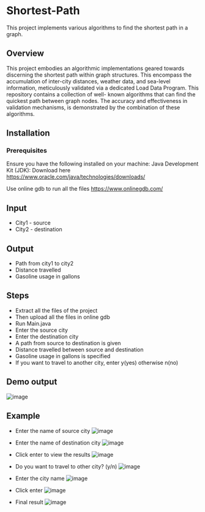 # Shortest-Path
This project implements various algorithms to find the shortest path in a graph.

## Overview
This project embodies an algorithmic implementations geared towards discerning the shortest path within graph structures. This encompass the accumulation of inter-city distances, weather data, and sea-level information, meticulously validated via a dedicated Load Data Program.
This repository contains a collection of well- known algorithms that can find the quickest path between graph nodes. The accuracy and effectiveness in validation mechanisms, is demonstrated by the combination of these algorithms.

## Installation
### Prerequisites
Ensure you have the following installed on your machine:
Java Development Kit (JDK): Download here https://www.oracle.com/java/technologies/downloads/

Use online gdb to run all the files
https://www.onlinegdb.com/

## Input
- City1 - source
- City2 - destination 

## Output
- Path from city1 to city2
- Distance travelled
- Gasoline usage in gallons


## Steps
- Extract all the files of the project 
- Then upload all the files in online gdb
- Run Main.java
- Enter the source city
- Enter the destination city
- A path from source to destination is given
- Distance travelled between source and destination 
- Gasoline usage in gallons is specified
- If you want to travel to another city, enter y(yes) otherwise n(no)

## Demo output
![image](https://github.com/Mohammed-Shoaib124/Shortest-Path/assets/151453614/ff3dc986-db1d-4bbf-8726-1c126006d5e0)

## Example
- Enter the name of source city
![image](https://github.com/Mohammed-Shoaib124/Shortest-Path/assets/151453614/b963ba98-2c3e-4da2-a16f-8a685ed3a2ca)

- Enter the name of destination city
![image](https://github.com/Mohammed-Shoaib124/Shortest-Path/assets/151453614/bb682e93-914f-48fb-b517-978631871199)

- Click enter to view the results
![image](https://github.com/Mohammed-Shoaib124/Shortest-Path/assets/151453614/54c78c28-8ad9-499d-91ee-25e0ee8fa827)

- Do you want to travel to other city? (y/n)
![image](https://github.com/Mohammed-Shoaib124/Shortest-Path/assets/151453614/a209bfa8-3a15-4afe-9b3b-28b772600d8a)

- Enter the city name
![image](https://github.com/Mohammed-Shoaib124/Shortest-Path/assets/151453614/374a7bdb-d141-4494-bf9c-1db53770732d)

- Click enter
![image](https://github.com/Mohammed-Shoaib124/Shortest-Path/assets/151453614/8233a1c3-a41f-4cb7-9ac0-579aad2a2ae9)

- Final result
![image](https://github.com/Mohammed-Shoaib124/Shortest-Path/assets/151453614/a580138c-d024-4721-b16a-909be0eb0259)







